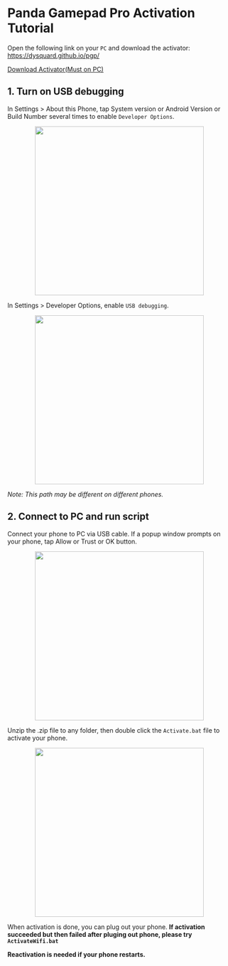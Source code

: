 Panda Gamepad Pro Activation Tutorial
========================

Open the following link on your `PC` and download the activator:
https://dysquard.github.io/pgp/

<p align="left">
<a href="https://github.com/dysquard/pgp/releases/download/101/GamepadPro.Active.Tool.zip">  Download Activator(Must on PC)
  </a>
</p>


## 1. Turn on USB debugging
  In Settings > About this Phone, tap System version or Android Version or Build Number several times to enable `Developer Options`.
     
<p align="center">
    <img src="https://raw.githubusercontent.com/dysquard/pgp/master/1.png"  width="380">
</p>


  In Settings > Developer Options, enable `USB debugging`.
<p align="center">
    <img src="https://raw.githubusercontent.com/dysquard/pgp/master/2.png"  width="380">
</p>

  *Note: This path may be different on different phones.*


## 2. Connect to PC and run script
  Connect your phone to PC via USB cable.
  If a popup window prompts on your phone, tap Allow or Trust or OK button.
<p align="center">
    <img src="https://raw.githubusercontent.com/dysquard/pgp/master/3.png"  width="380">
</p>


  Unzip the .zip file to any folder, then double click the `Activate.bat` file to activate your phone.
<p align="center">
    <img src="https://raw.githubusercontent.com/dysquard/pgp/master/4.png"  width="380">
</p>

  When activation is done, you can plug out your phone. **If activation succeeded but then failed after pluging out phone, please try `ActivateWifi.bat`**

  **Reactivation is needed if your phone restarts.**
  
  
